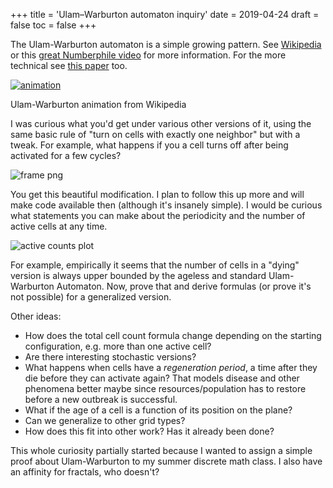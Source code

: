 +++
title = 'Ulam–Warburton automaton inquiry'
date = 2019-04-24
draft = false
toc = false
+++

The Ulam-Warburton automaton is a simple growing pattern. See [Wikipedia](https://en.wikipedia.org/wiki/Ulam%E2%80%93Warburton_automaton) or this g[reat Numberphile video](https://youtu.be/_UtCli1SgjI) for more information. For the more technical see [this paper](https://arxiv.org/abs/1004.3036) too.  

[![animation](https://4.bp.blogspot.com/-i8IEXZj_9OU/XMCoWmYl7sI/AAAAAAABbLM/IeH2eWw_tXk9__o1J1C6iDtAhWySGj-UACLcBGAs/s320/Ulam-Warbuton_cellular_automaton.gif)](https://4.bp.blogspot.com/-i8IEXZj_9OU/XMCoWmYl7sI/AAAAAAABbLM/IeH2eWw_tXk9__o1J1C6iDtAhWySGj-UACLcBGAs/s1600/Ulam-Warbuton_cellular_automaton.gif)

Ulam-Warburton animation from Wikipedia

I was curious what you'd get under various other versions of it, using the same basic rule of "turn on cells with exactly one neighbor" but with a tweak. For example, what happens if you a cell turns off after being activated for a few cycles?  

![frame png](frame.png)

You get this beautiful modification. I plan to follow this up more and will make code available then (although it's insanely simple). I would be curious what statements you can make about the periodicity and the number of active cells at any time.

![active counts plot](active_counts.png)

For example, empirically it seems that the number of cells in a "dying" version is always upper bounded by the ageless and standard Ulam-Warburton Automaton. Now, prove that and derive formulas (or prove it's not possible) for a generalized version.

Other ideas:

* How does the total cell count formula change depending on the starting configuration, e.g. more than one active cell?
* Are there interesting stochastic versions?
* What happens when cells have a _regeneration period_, a time after they die before they can activate again? That models disease and other phenomena better maybe since resources/population has to restore before a new outbreak is successful.
* What if the age of a cell is a function of its position on the plane?
* Can we generalize to other grid types?
* How does this fit into other work? Has it already been done?

This whole curiosity partially started because I wanted to assign a simple proof about Ulam-Warburton to my summer discrete math class. I also have an affinity for fractals, who doesn't?
